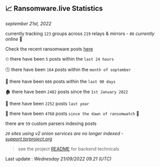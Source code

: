 
## 📈 Ransomware.live Statistics
_september 21st, 2022_

currently tracking `123` groups across `219` relays & mirrors - _`86` currently online_ 📡

Check the recent ransomware posts [here](https://www.ransomware.live/#/recentposts)


⏲ there have been `5` posts within the `last 24 hours`

🕓 there have been `164` posts within the `month of september`

📅 there have been `666` posts within the `last 90 days`

🏚 there have been `2482` posts since the `1st January 2022`

🚀 there have been `2252` posts `last year`

🦕 there have been `4768` posts `since the dawn of ransomwatch` 🐣

there are `59` custom parsers indexing posts

_`20` sites using v2 onion services are no longer indexed - [support.torproject.org](https://support.torproject.org/onionservices/v2-deprecation/)_

> see the project [README](https://github.com/jmousqueton/ransomwatch#readme) for backend technicals



Last update : _Wednesday 21/09/2022 09.21 (UTC)_

